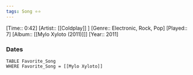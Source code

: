 ```yaml
---
tags: Song ⭐⭐ 
---
```

[Time:: 0:42]
[Artist:: [[Coldplay]] ]
[Genre:: Electronic, Rock, Pop]
[Played:: 7]
[Album:: [[Mylo Xyloto (2011)]]]
[Year:: 2011]
### Dates
````dataview
TABLE Favorite_Song
WHERE Favorite_Song = [[Mylo Xyloto]]
````